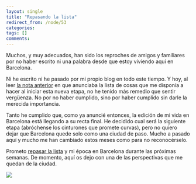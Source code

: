 ```yaml
---
layout: single
title: "Repasando la lista"
redirect_from: /node/53
categories:
tags: []
comments: 
---
```

Muchos, y muy adecuados, han sido los reproches de amigos y familiares por no haber escrito ni una palabra desde que estoy viviendo aquí en Barcelona.  

Ni he escrito ni he pasado por mi propio blog en todo este tiempo. Y hoy, al leer [la nota anterior](http://ciberligre.blogspot.com/2008/02/mi-vida-barcelona-edition.html) en que anunciaba la lista de cosas que me disponía a hacer al iniciar esta nueva etapa, no he tenido más remedio que sentir vergüenza. No por no haber cumplido, sino por haber cumplido sin darle la merecida importancia.  

Tanto he cumplido que, como ya anuncié entonces, la edición de mi vida en Barcelona está llegando a su recta final. He decidido cual será la siguiente etapa (abróchense los cinturones que promete curvas), pero no quiero dejar que Barcelona quede solo como una ciudad de paso. Mucho a pasado aquí y mucho me han cambiado estos meses como para no reconocérselo.  

Prometo [repasar la lista](http://ciberligre.blogspot.com/2008/02/mi-vida-barcelona-edition.html) y mi época en Barcelona durante las próximas semanas. De momento, aquí os dejo con una de las perspectivas que me quedan de la ciudad.  

![](/images/posts/2008-09-09-repasando-la-lista/barcelona+desde+aurora.jpg)

